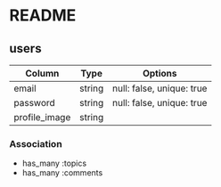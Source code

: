 # README

## users

|Column|Type|Options|
|------|----|-------|
|email|string|null: false, unique: true|
|password|string|null: false, unique: true|
|profile_image|string||

### Association

- has_many :topics
- has_many :comments